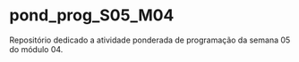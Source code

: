 # pond_prog_S05_M04
Repositório dedicado a atividade ponderada de programação da semana 05 do módulo 04.
